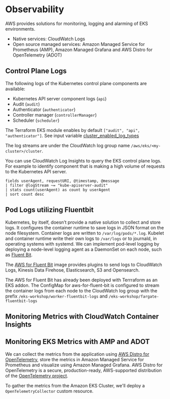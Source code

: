 # Observability
AWS provides solutions for monitoring, logging and alarming of EKS environments.
* Native services: CloudWatch Logs
* Open source managed services: Amazon Managed Service for Prometheus (AMP), Amazon Managed Grafana and AWS Distro for OpenTelemetry (ADOT)

## Control Plane Logs
The following logs of the Kubernetes control plane components are available:
* Kubernetes API server component logs (`api`)
* Audit (`audit`)
* Authenticator (`authenticator`)
* Controller manager (`controllerManager`)
* Scheduler (`scheduler`)

The Terraform EKS module enables by default `["audit", "api", "authenticator"]`. See input variable [cluster_enabled_log_types](https://registry.terraform.io/modules/terraform-aws-modules/eks/aws/latest#input_cluster_enabled_log_types)

The log streams are under the CloudWatch log group name `/aws/eks/<my-cluster>/cluster`.

You can use CloudWatch Log Insights to query the EKS control plane logs. For example to identify component that is making a high volume of requests to the Kubernetes API server.

```
fields userAgent, requestURI, @timestamp, @message
| filter @logStream ~= "kube-apiserver-audit"
| stats count(userAgent) as count by userAgent
| sort count desc
```

## Pod Logs utilizing Fluentbit
Kubernetes, by itself, doesn’t provide a native solution to collect and store logs. It configures the container runtime to save logs in JSON format on the node filesystem. Container logs are written to `/var/log/pods/*.log`. Kubelet and container runtime write their own logs to `/var/logs` or to journald, in operating systems with systemd. We can implement pod-level logging by deploying a node-level logging agent as a DaemonSet on each node, such as [Fluent Bit](https://fluentbit.io/).

The [AWS for Fluent Bit](https://github.com/aws/aws-for-fluent-bit) image provides plugins to send logs to CloudWatch Logs, Kinesis Data Firehose, Elasticsearch, S3 and Opensearch.

The AWS for Fluent Bit has already been deployed with Terrraform as an EKS addon. The ConfigMap for aws-for-fluent-bit is configured to stream the container logs from each node to the CloudWatch log group with the prefix `/eks-workshop/worker-fluentbit-logs` and `/eks-workshop/fargate-fluentbit-logs`

## Monitoring Metrics with CloudWatch Container Insights

## Monitoring EKS Metrics with AMP and ADOT
We can collect the metrics from the application using [AWS Distro for OpenTelemetry](https://aws-otel.github.io/), store the metrics in Amazon Managed Service for Prometheus and visualize using Amazon Managed Grafana. AWS Distro for OpenTelemetry is a secure, production-ready, AWS-supported distribution of the [OpenTelemetry project](https://opentelemetry.io/).

To gather the metrics from the Amazon EKS Cluster, we'll deploy a `OpenTelemetryCollector` custom resource.